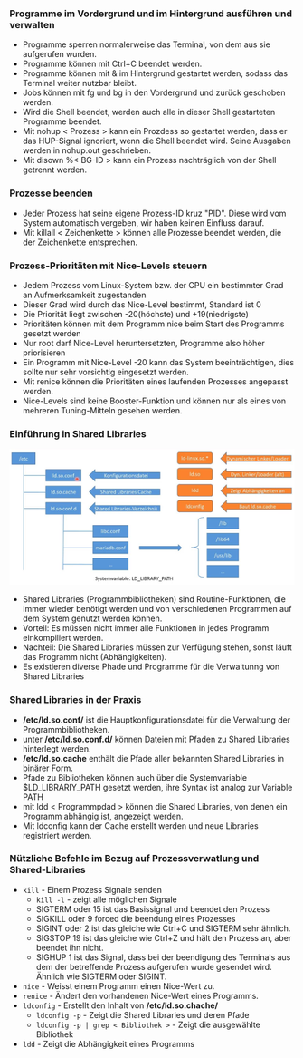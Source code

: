 ### Programme im Vordergrund und im Hintergrund ausführen und verwalten
  * Programme sperren normalerweise das Terminal, von dem aus sie aufgerufen wurden.
  * Programme können mit Ctrl+C beendet werden.
  * Programme können mit & im Hintergrund gestartet werden, sodass das Terminal weiter nutzbar bleibt.
  * Jobs können mit fg und bg in den Vordergrund und zurück geschoben werden.
  * Wird die Shell beendet, werden auch alle in dieser Shell gestarteten Programme beendet.
  * Mit nohup < Prozess > kann ein Prozdess so gestartet werden, dass er das HUP-Signal ignoriert, wenn die Shell beendet wird. Seine Ausgaben werden in nohup.out geschrieben.
  * Mit disown %< BG-ID > kann ein Prozess nachträglich von der Shell getrennt werden.

### Prozesse beenden
  * Jeder Prozess hat seine eigene Prozess-ID kruz "PID". Diese wird vom System automatisch vergeben, wir haben keinen Einfluss darauf.
  * Mit killall < Zeichenkette > können alle Prozesse beendet werden, die der Zeichenkette entsprechen.
  
### Prozess-Prioritäten mit Nice-Levels steuern
  * Jedem Prozess vom Linux-System bzw. der CPU ein bestimmter Grad an Aufmerksamkeit zugestanden
  * Dieser Grad wird durch das Nice-Level bestimmt, Standard ist 0
  * Die Priorität liegt zwischen -20(höchste) und +19(niedrigste)
  * Prioritäten können mit dem Programm nice beim Start des Programms gesetzt werden
  * Nur root darf Nice-Level heruntersetzten, Programme also höher priorisieren
  * Ein Programm mit Nice-Level -20 kann das System beeinträchtigen, dies sollte nur sehr vorsichtig eingesetzt werden.
  * Mit renice können die Prioritäten eines laufenden Prozesses angepasst werden.
  * Nice-Levels sind keine Booster-Funktion und können nur als eines von mehreren Tuning-Mitteln gesehen werden.

### Einführung in Shared Libraries
![shared_libraries](bilder/shared_libraries.png)
  * Shared Libraries (Programmbibliotheken) sind Routine-Funktionen, die immer wieder benötigt werden und von verschiedenen Programmen auf dem System genutzt werden können.
  * Vorteil: Es müssen nicht immer alle Funktionen in jedes Programm einkompiliert werden.
  * Nachteil: Die Shared Libraries müssen zur Verfügung stehen, sonst läuft das Programm nicht (Abhängigkeiten).
  * Es existieren diverse Phade und Programme für die Verwaltunng von Shared Libraries

### Shared Libraries in der Praxis
  * **/etc/ld.so.conf/** ist die Hauptkonfigurationsdatei für die Verwaltung der Programmbibliotheken.
  * unter **/etc/ld.so.conf.d/** können Dateien mit Pfaden zu Shared Libraries hinterlegt werden.
  * **/etc/ld.so.cache** enthält die Pfade aller bekannten Shared Libraries in binärer Form.
  * Pfade zu Bibliotheken können auch über die Systemvariable $LD_LIBRARIY_PATH gesetzt werden, ihre Syntax ist analog zur Variable PATH
  * mit ldd < Programmpdad > können die Shared Libraries, von denen ein Programm abhängig ist, angezeigt werden.
  * Mit ldconfig kann der Cache erstellt werden und neue Libraries registriert werden.

### Nützliche Befehle im Bezug auf Prozessverwatlung und Shared-Libraries
  * `kill` - Einem Prozess Signale senden
    * `kill -l` - zeigt alle möglichen Signale
    * SIGTERM oder 15 ist das Basissignal und beendet den Prozess
    * SIGKILL oder 9 forced die beendung eines Prozesses
    * SIGINT oder 2 ist das gleiche wie Ctrl+C und SIGTERM sehr ähnlich.
    * SIGSTOP 19 ist das gleiche wie Ctrl+Z und hält den Prozess an, aber beendet ihn nicht.
    * SIGHUP 1 ist das Signal, dass bei der beendigung des Terminals aus dem der betreffende Prozess aufgerufen wurde gesendet wird. Ähnlich wie SIGTERM oder SIGINT.
  * `nice` - Weisst einem Programm einen Nice-Wert zu.
  * `renice` - Ändert den vorhandenen Nice-Wert eines Programms.
  * `ldconfig` - Erstellt den Inhalt von **/etc/ld.so.chache/**
    * `ldconfig -p` - Zeigt die Shared Libraries und deren Pfade
    * `ldconfig -p | grep < Bibliothek >` - Zeigt die ausgewählte Bibliothek
  * `ldd` - Zeigt die Abhängigkeit eines Programms